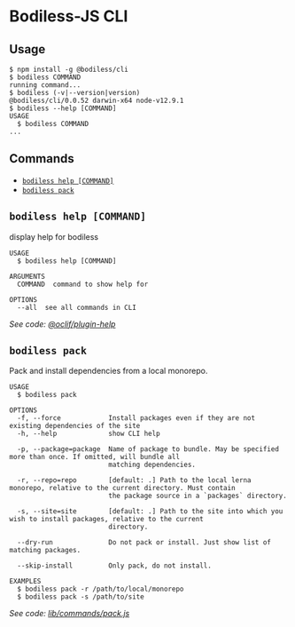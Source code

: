 # Bodiless-JS CLI

## Usage
<!-- usage -->
```sh-session
$ npm install -g @bodiless/cli
$ bodiless COMMAND
running command...
$ bodiless (-v|--version|version)
@bodiless/cli/0.0.52 darwin-x64 node-v12.9.1
$ bodiless --help [COMMAND]
USAGE
  $ bodiless COMMAND
...
```
<!-- usagestop -->

## Commands
<!-- commands -->
* [`bodiless help [COMMAND]`](#bodiless-help-command)
* [`bodiless pack`](#bodiless-pack)

## `bodiless help [COMMAND]`

display help for bodiless

```
USAGE
  $ bodiless help [COMMAND]

ARGUMENTS
  COMMAND  command to show help for

OPTIONS
  --all  see all commands in CLI
```

_See code: [@oclif/plugin-help](https://github.com/oclif/plugin-help/blob/v2.2.3/src/commands/help.ts)_

## `bodiless pack`

Pack and install dependencies from a local monorepo.

```
USAGE
  $ bodiless pack

OPTIONS
  -f, --force            Install packages even if they are not existing dependencies of the site
  -h, --help             show CLI help

  -p, --package=package  Name of package to bundle. May be specified more than once. If omitted, will bundle all
                         matching dependencies.

  -r, --repo=repo        [default: .] Path to the local lerna monorepo, relative to the current directory. Must contain
                         the package source in a `packages` directory.

  -s, --site=site        [default: .] Path to the site into which you wish to install packages, relative to the current
                         directory.

  --dry-run              Do not pack or install. Just show list of matching packages.

  --skip-install         Only pack, do not install.

EXAMPLES
  $ bodiless pack -r /path/to/local/monorepo
  $ bodiless pack -s /path/to/site
```

_See code: [lib/commands/pack.js](https://github.com/johnsonandjohnson/Bodiless-JS/tree/master/packages/bodiless-cli/src)_
<!-- commandsstop -->

